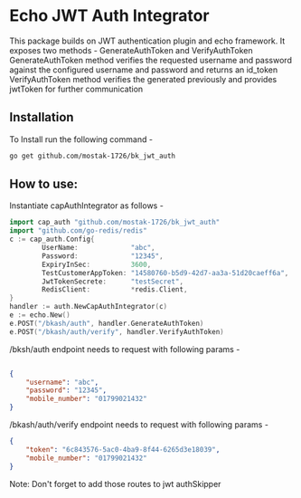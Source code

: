 # Echo JWT Auth Integrator
This package builds on JWT authentication plugin and echo framework. It exposes two methods - GenerateAuthToken and VerifyAuthToken
GenerateAuthToken method verifies the requested username and password against the configured username and password and returns an id_token 
VerifyAuthToken method verifies the generated previously and provides jwtToken for further communication

## Installation
To Install run the following command -  
```bash
go get github.com/mostak-1726/bk_jwt_auth
```

## How to use:
Instantiate capAuthIntegrator as follows -
```go
import cap_auth "github.com/mostak-1726/bk_jwt_auth"
import "github.com/go-redis/redis"
c := cap_auth.Config{
        UserName:             "abc",
        Password:             "12345",
        ExpiryInSec:          3600,
        TestCustomerAppToken: "14580760-b5d9-42d7-aa3a-51d20caeff6a",
        JwtTokenSecrete:      "testSecret",
        RedisClient:          *redis.Client,
}
handler := auth.NewCapAuthIntegrator(c)
e := echo.New()
e.POST("/bkash/auth", handler.GenerateAuthToken)
e.POST("/bkash/auth/verify", handler.VerifyAuthToken)
```
/bksh/auth endpoint needs to request with following params - 
```json

{
    "username": "abc",
    "password": "12345",
    "mobile_number": "01799021432"
}
```

/bkash/auth/verify endpoint needs to request with following params - 
```json
{
    "token": "6c843576-5ac0-4ba9-8f44-6265d3e18039",
    "mobile_number": "01799021432"
}
```
Note: Don't forget to add those routes to jwt authSkipper
